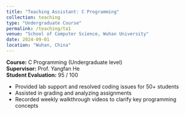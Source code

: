```yaml
---
title: "Teaching Assistant: C Programming"
collection: teaching
type: "Undergraduate Course"
permalink: /teaching/ta1
venue: "School of Computer Science, Wuhan University"
date: 2024-09-01
location: "Wuhan, China"
---
```


**Course:** C Programming (Undergraduate level)  
**Supervisor:** Prof. Yangfan He  
**Student Evaluation:** 95 / 100  

- Provided lab support and resolved coding issues for 50+ students  
- Assisted in grading and analyzing assignments  
- Recorded weekly walkthrough videos to clarify key programming concepts  

